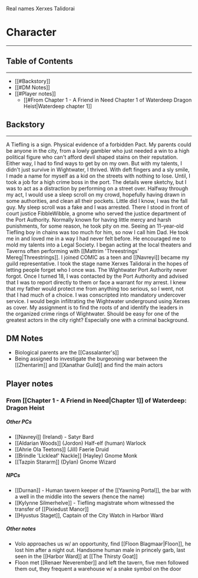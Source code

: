 Real names Xerxes Talidorai
# Character
---
## Table of Contents
---
- [[#Backstory]]
- [[#DM Notes]]
- [[#Player notes]]
	- [[#From Chapter 1 - A Friend in Need Chapter 1 of Waterdeep Dragon Heist|Waterdeep chapter 1]]
## Backstory
---
A Tiefling is a sign. Physical evidence of a forbidden Pact. My parents could be anyone in the city, from a lowly gambler who just needed a win to a high political figure who can't afford devil shaped stains on their reputation. Either way, I had to find ways to get by on my own. But with my talents, I didn't just survive in Wightwater, I thrived. With deft fingers and a sly smile, I made a name for myself as a kid on the streets with nothing to lose. Until, I took a job for a high crime boss in the port. The details were sketchy, but I was to act as a distraction by performing on a street over. Halfway through my act, I would use a sleep scroll on my crowd, hopefully having drawn in some authorities, and clean all their pockets. Little did I know, I was the fall guy. My sleep scroll was a fake and I was arrested. There I stood in front of court justice FibbleWibble, a gnome who served the justice department of the Port Authority. Normally known for having little mercy and harsh punishments, for some reason, he took pity on me. Seeing an 11-year-old Tiefling boy in chains was too much for him, so now I call him Dad. He took me in and loved me in a way I had never felt before. He encouraged me to mold my talents into a Legal Society. I began acting at the local theaters and Taverns often performing with [[Mattrim 'Threestrings' Mereg|Threestrings]]. I joined COMIC as a teen and [[Navreyi]] became my guild representative. I took the stage name Xerxes Talidorai in the hopes of letting people forget who I once was. The Wightwater Port Authority never forgot. Once I turned 18, I was contacted by the Port Authority and advised that I was to report directly to them or face a warrant for my arrest. I knew that my father would protect me from anything too serious, so I went, not that I had much of a choice. I was conscripted into mandatory undercover service. I would begin infiltrating the Wightwater underground using Xerxes as cover. My assignment is to find the roots of and identify the leaders in the organized crime rings of Wightwater. Should be easy for one of the greatest actors in the city right? Especially one with a criminal background.

## DM Notes
- Biological parents are the [[Cassalanter's]]
- Being assigned to investigate the burgeoning war between the [[Zhentarim]] and [[Xanathar Guild]] and find the main actors

## Player notes
### From [[Chapter 1 - A Friend in Need|Chapter 1]] of Waterdeep: Dragon Heist
##### Other PCs
- [[Navreyi]] (Ireland) - Satyr Bard
- [[Aldarian Woods]] (Jordon) Half-elf (human) Warlock
- [[Ahrie Ola Teetons]] (Jill) Faerie Druid
- [[Brindle 'Lickleaf' Nackle]] (Hayley) Gnome Monk
- [[Tazpin Stararm]] (Dylan) Gnome Wizard
##### NPCs
- [[Durnan]] - Human tavern keeper of the [[Yawning Portal]], the bar with a well in the middle into the sewers (hence the name)
- [[Kylynne Silmerhelve]] - Tiefling magistrate whom witnessed the transfer of [[Pixiedust Manor]]
- [[Hyustus Staget]], Captain of the City Watch in Harbor Ward
##### Other notes
- Volo approaches us w/ an opportunity, find [[Floon Blagmaar|Floon]], he lost him after a night out. Handsome human male in princely garb, last seen in the [[Harbor Ward]] at [[The Thirsty Goat]]
- Floon met [[Renaer Neverember]] and left the tavern, five men followed them out, they frequent a warehouse w/ a snake symbol on the door
